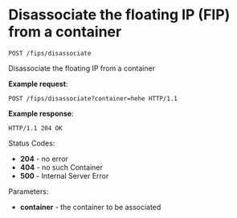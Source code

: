 # Disassociate the floating IP (FIP) from a container

`POST /fips/disassociate`

Disassociate the floating IP from a container

**Example request**:

```
POST /fips/disassociate?container=hehe HTTP/1.1

```

**Example response**:

    HTTP/1.1 204 OK

Status Codes:

- **204** - no error
- **404** - no such Container
- **500** - Internal Server Error

Parameters:

- **container** - the container to be associated
